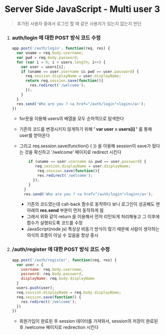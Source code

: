 # Server Side JavaScript - Multi user 3

> 추가된 사용자 중에서 로그인 할 때 같은 사용자가 있는지 없는지 판단

1. ### auth/login 에 대한 POST 방식 코드 수정

   ```js
   app.post('/auth/login', function(req, res) {
     var uname = req.body.username;
     var pwd = req.body.password;
     for (var i = 0; i < users.length; i++) {
       var user = users[i];
       if (uname == user.username && pwd == user.password) {
         req.session.displayName = user.displayName;
         return req.session.save(function(){
           res.redirect('/welcome');
         });
       }
     }
     res.send('Who are you ? <a href="/auth/login">login</a>');
   })
   ```

   - for문을 이용해 users의 배열을 모두 순차적으로 탐색한다

   - 기존의 코드를 변경시키지 않게하기 위해 **' var user = users[i] '** 를 통해 user를 받아온다

   - 그리고 req.session.save(function() { }) 을 이용해 session이 save가 됬다는 것을 확신하고 '/welcome' 페이지로 redirect 시킨다

     ```js
         if (uname == user.username && pwd == user.password) {
     		req.session.displayName = user.displayName;
             req.session.save(function(){
             res.redirect('/welcome');
           });
         }
       }
       res.send('Who are you ? <a href="/auth/login">login</a>');
     ```

     - 기존의 코드였는데 call-back 함수로 동작하다 보니 로그인이 성공해도 맨 아래의 **res.send** 부분이 먼저 동작하게 됨
     - 그래서 위와 같이 return 을 이용해서 먼저 리턴되게 처리해놓고 그 이후에 함수가 실행되도록 코드를 수정
     - JavaScript(node js) 특성상 비동기 방식이 많기 때문에 사람이 생각하는 의식의 흐름이 아닐 수 있음을 항상 중시

2. ### /auth/register 에 대한 POST 방식 코드 수정

   ```js
   app.post('/auth/register', function(req, res) {
     var user = {
       username: req.body.username,
       password: req.body.password,
       displayName: req.body.displayName
     }
     users.push(user);
     req.session.displayName = req.body.displayName;
     req.session.save(function() {
       res.redirect('/welcome');
     })
   })
   ```

   - 회원가입이 완료된 후 session 데이터를 가져와서, session의 저장이 완료된 후 /welcome 페이지로 redirection 시킨다